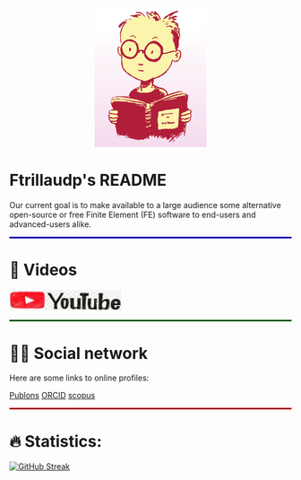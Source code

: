 <!--
- 🔭 currently working on ...
- 🌱 currently learning ...
- 💬 Ask me about ...
- 📫 How to reach me: ...
- ⚡ Fun fact: ...
-->

<div id="header" align="center">
  <img src="./Pictures/geek.png" width="200"/>
</div>

# Ftrillaudp's README

Our current goal is to make available to a large audience some alternative open-source or free Finite Element (FE) software to end-users and advanced-users alike.


<hr style="border:1.5px solid blue">

# 🎥 Videos

<div align="left">
 <a href="https://www.youtube.com/user/IINGENUNAM">
    <img src="./Pictures/youtube.jpeg" width="200">
 </a>
</div>


<hr style="border:1.5px solid green">

# 🧑‍🔬 Social network

Here are some links to online profiles:

<div align="left">
 <a [Google scholar](https://scholar.google.com/citations?user=KK0VX34AAAAJ&hl=en)
    <img src="./Pictures/youtube.jpeg" width="200">
 </a>
</div>

[Publons](https://publons.com/wos-op/researcher/1699475/frederic-trillaud/)
[ORCID](https://orcid.org/0000-0002-6964-5603)
[scopus](https://www.scopus.com/authid/detail.uri?authorId=55912971200)


<hr style="border:1.5px solid red">

# :fire: Statistics:

[![GitHub Streak](http://github-readme-streak-stats.herokuapp.com?user=your-github-username&theme=dark&background=000000)](https://git.io/streak-stats)
